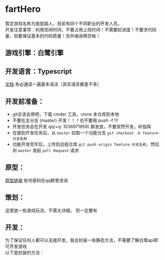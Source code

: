 # fartHero
暂定游戏名称为放屁超人，目前有四个不同职业的开发人员。  
开发注意事项：利用空闲时间，不要占用上班时间！不需要赶进度！不要求代码量，但要保证基本的代码质量！另外缩进两空格！  

## 游戏引擎：白鹭引擎  

## 开发语言：Typescript  

[文档](https://www.tslang.cn/docs/handbook/basic-types.html) 务必通读一遍基本语法（其实语言都差不多)  

## 开发前准备：  
- git总该会用吧，下载 cmder 工具，clone 本仓库到本地  
- 不要在主分支 (master) 开发！！！也不要用 push -f !!!  
- 开发任务会在开发 qq(+q: 1036971959) 群发放，不要贸然开发，听指挥  
- 在接到开发任务后，从 `master` 拉取一个功能分支 `git checkout -b feature-分支名称`  
- 功能开发完毕后，上传到远程仓库 `git push origin feature-分支名称`，然后向 `master` 发起 `pull Request` 请求  

## 原型：  
  [原型链接](https://modao.cc/workspace/apps) 
  账号密码在qq群里咨询  
## 策划：  
  这里放一些游戏玩法，不需太详细， 但一定要有
## 开发：  
  为了保证任何人都可以无缝开发，我会封装一些静态方法，不需要了解白鹭api即可开发游戏  
  以下是封装的方法：